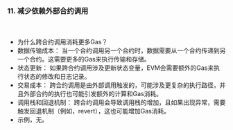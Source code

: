### 11. 减少依赖外部合约调用

　

- 为什么跨合约调用消耗更多Gas？
- 数据传输成本： 当一个合约调用另一个合约时，数据需要从一个合约传递到另一个合约。这需要更多的Gas来执行传输和存储。
- 状态更新： 如果跨合约调用涉及更新状态变量，EVM会需要额外的Gas来执行状态的修改和日志记录。
- 交易成本： 跨合约调用是由外部调用触发的，可能涉及更复杂的执行路径，并且外部合约的执行也可能引发额外的计算和Gas消耗。
- 调用栈和回退机制： 跨合约调用会导致调用栈的增加，且如果出现异常，需要触发回退机制（例如，revert），这也可能增加Gas消耗。
- 示例，无。

